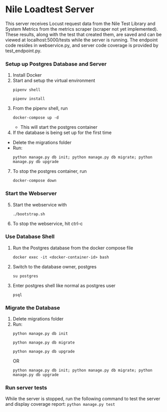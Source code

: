 # Nile Loadtest Server

This server receives Locust request data from the Nile Test Library and System Metrics from the metrics scraper (scraper not yet implemented). These results, along with the test that created them, are saved and can be viewed at localhost:5000/tests while the server is running. The endpoint code resides in webservice.py, and server code coverage is provided by test_endpoint.py.

### Setup up Postgres Database and Server

1. Install Docker
2. Start and setup the virtual environment
    ```
    pipenv shell
    ```
    ```
    pipenv install 
    ```
3. From the pipenv shell, run
    ```
    docker-compose up -d
    ```
    - This will start the postgres container
4. If the database is being set up for the first time
  - Delete the migrations folder
  - Run:
    ```
    python manage.py db init; python manage.py db migrate; python manage.py db upgrade
    ```
7. To stop the postgres container, run
    ```
    docker-compose down
    ```

### Start the Webserver

5. Start the webservice with 
    ```
    ./bootstrap.sh
    ```
6. To stop the webservice, hit ctrl-c

### Use Database Shell

1. Run the Postgres database from the docker compose file
    ```
    docker exec -it <docker-container-id> bash
    ```
2. Switch to the database owner, postgres
    ```
    su postgres
    ```
3. Enter postgres shell like normal as postgres user
    ```
    psql
    ```
 
### Migrate the Database

1. Delete migrations folder
2. Run:
    ```
    python manage.py db init
    ```
    ```
    python manage.py db migrate
    ```
    ```
    python manage.py db upgrade
    ```
    OR
    ```
    python manage.py db init; python manage.py db migrate; python manage.py db upgrade
    ```

### Run server tests

While the server is stopped, run the following command to test the server and display coverage report:
    ```
    python manage.py test
    ```
